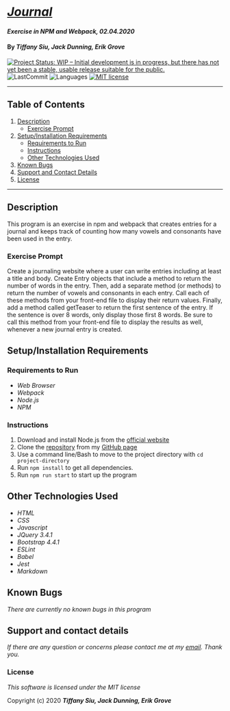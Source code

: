 # _[Journal](https://github.com/TSiu88/journal)_

#### _Exercise in NPM and Webpack, 02.04.2020_

#### By _**Tiffany Siu, Jack Dunning, Erik Grove**_

[![Project Status: WIP – Initial development is in progress, but there has not yet been a stable, usable release suitable for the public.](https://www.repostatus.org/badges/latest/wip.svg)](https://www.repostatus.org/#wip)
![LastCommit](https://img.shields.io/github/last-commit/tsiu88/wordcounter-csharp)
![Languages](https://img.shields.io/github/languages/top/tsiu88/wordcounter-csharp)
[![MIT license](https://img.shields.io/badge/License-MIT-orange.svg)](https://lbesson.mit-license.org/)

---
## Table of Contents
1. [Description](#description)
    - [Exercise Prompt](#exercise-prompt)
2. [Setup/Installation Requirements](#setup/installation-requirements)
    - [Requirements to Run](#requirements-to-run)
    - [Instructions](#instructions)
    - [Other Technologies Used](#other-technologies-used)
3. [Known Bugs](#known-bugs)
4. [Support and Contact Details](#support-and-contact-details)
5. [License](#license)
---
## Description

This program is an exercise in npm and webpack that creates entries for a journal and keeps track of counting how many vowels and consonants have been used in the entry.

### Exercise Prompt
Create a journaling website where a user can write entries including at least a title and body. Create Entry objects that include a method to return the number of words in the entry. Then, add a separate method (or methods) to return the number of vowels and consonants in each entry. Call each of these methods from your front-end file to display their return values. Finally, add a method called getTeaser to return the first sentence of the entry. If the sentence is over 8 words, only display those first 8 words. Be sure to call this method from your front-end file to display the results as well, whenever a new journal entry is created.

## Setup/Installation Requirements

### Requirements to Run

* _Web Browser_
* _Webpack_
* _Node.js_
* _NPM_

### Instructions

1. Download and install Node.js from the [official website](https://nodejs.org/en/download/)
2. Clone the [repository](https://github.com/TSiu88/beep-boop.git) from my [GitHub page](https://github.com/TSiu88)
3. Use a command line/Bash to move to the project directory with `cd project-directory`
4. Run `npm install` to get all dependencies. 
5. Run `npm run start` to start up the program

## Other Technologies Used
* _HTML_
* _CSS_
* _Javascript_
* _JQuery 3.4.1_
* _Bootstrap 4.4.1_
* _ESLint_
* _Babel_
* _Jest_
* _Markdown_ 

## Known Bugs

_There are currently no known bugs in this program_

## Support and contact details

_If there are any question or concerns please contact me at my [email](mailto:tsiu88@gmail.com). Thank you._

### License

*This software is licensed under the MIT license*

Copyright (c) 2020 **_Tiffany Siu, Jack Dunning, Erik Grove_**
